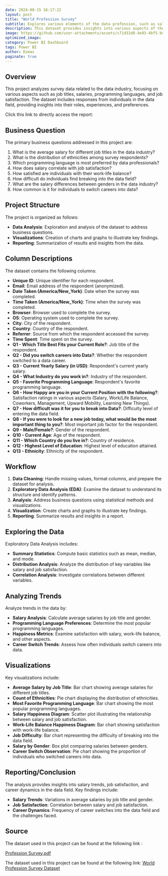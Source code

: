 ```yaml
---
date: 2024-08-15 16:17:22
layout: post
title: "World Profession Survey"
subtitle: Explores various elements of the data profession, such as salary ranges, job satisfaction, and career changes among individuals working in data-related roles.
description: This dataset provides insights into various aspects of the data profession, including salary ranges, job satisfaction, and career transitions among data professionals.
image: https://github.com/user-attachments/assets/c71d31d8-4e93-4bf5-bd69-fdd82b78cda8
optimized_image:
category: Power BI Dashboard
tags: Power BI
author: Dimas
paginate: true
---
```


## Overview

This project analyzes survey data related to the data industry, focusing on various aspects such as job titles, salaries, programming languages, and job satisfaction. The dataset includes responses from individuals in the data field, providing insights into their roles, experiences, and preferences.

Click this link to directly access the report:

## Business Question

The primary business questions addressed in this project are:

1. What is the average salary for different job titles in the data industry?
2. What is the distribution of ethnicities among survey respondents?
3. Which programming language is most preferred by data professionals?
4. How does salary correlate with job satisfaction?
5. How satisfied are individuals with their work-life balance?
6. How difficult do individuals find breaking into the data field?
7. What are the salary differences between genders in the data industry?
8. How common is it for individuals to switch careers into data?

## Project Structure

The project is organized as follows:

- **Data Analysis**: Exploration and analysis of the dataset to address business questions.
- **Visualizations**: Creation of charts and graphs to illustrate key findings.
- **Reporting**: Summarization of results and insights from the data.

## Column Descriptions

The dataset contains the following columns:

- **Unique ID**: Unique identifier for each respondent.
- **Email**: Email address of the respondent (anonymized).
- **Date Taken (America/New_York)**: Date when the survey was completed.
- **Time Taken (America/New_York)**: Time when the survey was completed.
- **Browser**: Browser used to complete the survey.
- **OS**: Operating system used to complete the survey.
- **City**: City of the respondent.
- **Country**: Country of the respondent.
- **Referrer**: Source from which the respondent accessed the survey.
- **Time Spent**: Time spent on the survey.
- **Q1 - Which Title Best Fits your Current Role?**: Job title of the respondent.
- **Q2 - Did you switch careers into Data?**: Whether the respondent switched to a data career.
- **Q3 - Current Yearly Salary (in USD)**: Respondent's current yearly salary.
- **Q4 - What Industry do you work in?**: Industry of the respondent.
- **Q5 - Favorite Programming Language**: Respondent's favorite programming language.
- **Q6 - How Happy are you in your Current Position with the following?**: Satisfaction ratings in various aspects (Salary, Work/Life Balance, Coworkers, Management, Upward Mobility, Learning New Things).
- **Q7 - How difficult was it for you to break into Data?**: Difficulty level of entering the data field.
- **Q8 - If you were to look for a new job today, what would be the most important thing to you?**: Most important job factor for the respondent.
- **Q9 - Male/Female?**: Gender of the respondent.
- **Q10 - Current Age**: Age of the respondent.
- **Q11 - Which Country do you live in?**: Country of residence.
- **Q12 - Highest Level of Education**: Highest level of education attained.
- **Q13 - Ethnicity**: Ethnicity of the respondent.

## Workflow

1. **Data Cleaning**: Handle missing values, format columns, and prepare the dataset for analysis.
2. **Exploratory Data Analysis (EDA)**: Examine the dataset to understand its structure and identify patterns.
3. **Analysis**: Address business questions using statistical methods and visualizations.
4. **Visualization**: Create charts and graphs to illustrate key findings.
5. **Reporting**: Summarize results and insights in a report.

## Exploring the Data

Exploratory Data Analysis includes:

- **Summary Statistics**: Compute basic statistics such as mean, median, and mode.
- **Distribution Analysis**: Analyze the distribution of key variables like salary and job satisfaction.
- **Correlation Analysis**: Investigate correlations between different variables.

## Analyzing Trends

Analyze trends in the data by:

- **Salary Analysis**: Calculate average salaries by job title and gender.
- **Programming Language Preferences**: Determine the most popular programming languages.
- **Happiness Metrics**: Examine satisfaction with salary, work-life balance, and other aspects.
- **Career Switch Trends**: Assess how often individuals switch careers into data.

## Visualizations

Key visualizations include:

- **Average Salary by Job Title**: Bar chart showing average salaries for different job titles.
- **Count of Ethnicities**: Pie chart displaying the distribution of ethnicities.
- **Most Favorite Programming Language**: Bar chart showing the most popular programming languages.
- **Salary Happiness Diagram**: Scatter plot illustrating the relationship between salary and job satisfaction.
- **Work-Life Balance Happiness Diagram**: Bar chart showing satisfaction with work-life balance.
- **Job Difficulty**: Bar chart representing the difficulty of breaking into the data field.
- **Salary by Gender**: Box plot comparing salaries between genders.
- **Career Switch Observation**: Pie chart showing the proportion of individuals who switched careers into data.

## Reporting/Conclusion

The analysis provides insights into salary trends, job satisfaction, and career dynamics in the data field. Key findings include:

- **Salary Trends**: Variations in average salaries by job title and gender.
- **Job Satisfaction**: Correlation between salary and job satisfaction.
- **Career Dynamics**: Frequency of career switches into the data field and the challenges faced.

## Source

The dataset used in this project can be found at the following link : 

[Profession Survey.pdf](https://github.com/user-attachments/files/16628091/Professional.Survey.pdf)

The dataset used in this project can be found at the following link:
[World Profession Survey Dataset](https://github.com/AlexTheAnalyst/Power-BI/blob/main/Power%20BI%20-%20Final%20Project.xlsx)
